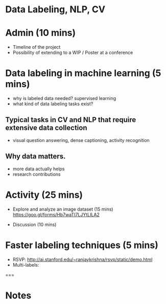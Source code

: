 # Data Labeling, NLP, CV

# Admin (10 mins)
- Timeline of the project
- Possibility of extending to a WIP / Poster at a conference

# Data labeling in machine learning (5 mins)
- why is labeled data needed? supervised learning
- what kind of data labeling tasks exist?

## Typical tasks in CV and NLP that require extensive data collection
- visual question answering, dense captioning, activity recognition

## Why data matters.
- more data actually helps
- research contributions

# Activity (25 mins)
- Explore and analyze an image dataset (15 mins)
https://goo.gl/forms/Hb7waTI7LJYtLILA2

- Discussion (10 mins)


# Faster labeling techniques (5 mins)

- RSVP: http://ai.stanford.edu/~ranjaykrishna/rsvp/static/demo.html
- Multi-labels: 

===

# Notes

